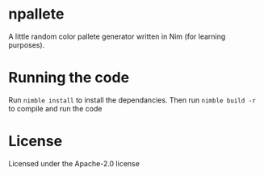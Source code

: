 # npallete

A little random color pallete generator written in Nim (for learning purposes). 


# Running the code

Run ``nimble install`` to install the dependancies.
Then run ``nimble build -r`` to compile and run the code


# License

Licensed under the Apache-2.0 license
